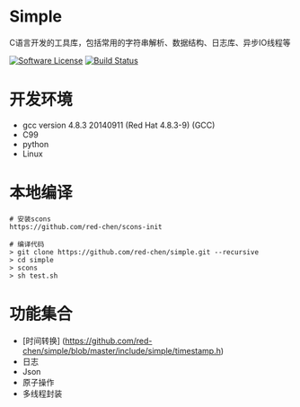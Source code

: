 # Simple
C语言开发的工具库，包括常用的字符串解析、数据结构、日志库、异步IO线程等

[![Software License](https://img.shields.io/badge/license-apache2-brightgreen.svg)](LICENSE)
[![Build Status](https://api.travis-ci.org/red-chen/simple.svg)](https://travis-ci.org/red-chen/simple)


# 开发环境
* gcc version 4.8.3 20140911 (Red Hat 4.8.3-9) (GCC)
* C99
* python
* Linux

# 本地编译
```
# 安装scons
https://github.com/red-chen/scons-init

# 编译代码
> git clone https://github.com/red-chen/simple.git --recursive
> cd simple
> scons
> sh test.sh
```

# 功能集合
- [时间转换] (https://github.com/red-chen/simple/blob/master/include/simple/timestamp.h)
- 日志
- Json
- 原子操作
- 多线程封装
